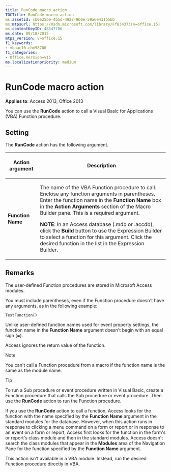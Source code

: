```yaml
---
title: RunCode macro action
TOCTitle: RunCode macro action
ms:assetid: cb0625be-4b5d-4927-9b0e-59a6e411b5bb
ms:mtpsurl: https://msdn.microsoft.com/library/Ff834373(v=office.15)
ms:contentKeyID: 48547706
ms.date: 09/18/2015
mtps_version: v=office.15
f1_keywords:
- vbaac10.chm98700
f1_categories:
- Office.Version=v15
ms.localizationpriority: medium
---
```


# RunCode macro action

**Applies to**: Access 2013, Office 2013

You can use the **RunCode** action to call a Visual Basic for Applications (VBA) Function procedure.

## Setting

The **RunCode** action has the following argument.

<table>
<colgroup>
<col />
<col />
</colgroup>
<thead>
<tr class="header">
<th><p>Action argument</p></th>
<th><p>Description</p></th>
</tr>
</thead>
<tbody>
<tr class="odd">
<td><p><strong>Function Name</strong></p></td>
<td><p>The name of the VBA Function procedure to call. Enclose any function arguments in parentheses. Enter the function name in the <strong>Function Name</strong> box in the <strong>Action Arguments</strong> section of the Macro Builder pane. This is a required argument.</p><p><strong>NOTE</strong>: In an Access database (.mdb or .accdb), click the <strong>Build</strong> button to use the Expression Builder to select a function for this argument. Click the desired function in the list in the Expression Builder.</p></td>
</tr>
</tbody>
</table>


## Remarks

The user-defined Function procedures are stored in Microsoft Access modules.

You must include parentheses, even if the Function procedure doesn't have any arguments, as in the following example:

`TestFunction()`

Unlike user-defined function names used for event property settings, the function name in the **Function Name** argument doesn't begin with an equal sign (**=**).

Access ignores the return value of the function.

> [!NOTE]
> You can't call a Function procedure from a macro if the function name is the same as the module name.

> [!TIP]
> To run a Sub procedure or event procedure written in Visual Basic, create a Function procedure that calls the Sub procedure or event procedure. Then use the **RunCode** action to run the Function procedure.

If you use the **RunCode** action to call a function, Access looks for the function with the name specified by the **Function Name** argument in the standard modules for the database. However, when this action runs in response to clicking a menu command on a form or report or in response to an event on a form or report, Access first looks for the function in the form's or report's class module and then in the standard modules. Access doesn't search the class modules that appear in the **Modules** area of the Navigation Pane for the function specified by the **Function Name** argument.

This action isn't available in a VBA module. Instead, run the desired Function procedure directly in VBA.

